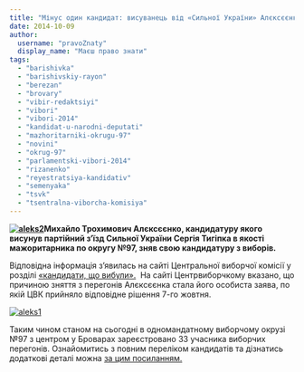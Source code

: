 ```yaml
---
title: "Мінус один кандидат: висуванець від «Сильної України» Алєксєєнко знявся з перегонів"
date: 2014-10-09
author: 
  username: "pravoZnaty"
  display_name: "Маєш право знати"
tags: 
  - "barishivka"
  - "barishivskiy-rayon"
  - "berezan"
  - "brovary"
  - "vibir-redaktsiyi"
  - "vibori"
  - "vibori-2014"
  - "kandidat-u-narodni-deputati"
  - "mazhoritarniki-okrugu-97"
  - "novini"
  - "okrug-97"
  - "parlamentski-vibori-2014"
  - "rizanenko"
  - "reyestratsiya-kandidativ"
  - "semenyaka"
  - "tsvk"
  - "tsentralna-viborcha-komisiya"
---
```


**[![aleks2](https://mpz.brovary.org/wp-content/uploads/2014/10/aleks2.jpg)](https://mpz.brovary.org/wp-content/uploads/2014/10/aleks2.jpg)Михайло Трохимович Алєксєєнко, кандидатуру якого висунув партійний з’їзд Сильної України Сергія Тигіпка в якості мажоритарника по округу №97, зняв свою кандидатуру з виборів.**

Відповідна інформація з’явилась на сайті Центральної виборчої комісії у розділі [«кандидати, що вибули».](http://www.cvk.gov.ua/pls/vnd2014/wp403?PT001F01=910)  На сайті Центрвиборчкому вказано, що причиною зняття з перегонів Алєксєєнка стала його особиста заява, по якій ЦВК прийняло відповідне рішення 7-го жовтня.

[![aleks1](https://mpz.brovary.org/wp-content/uploads/2014/10/aleks1.jpg)](https://mpz.brovary.org/wp-content/uploads/2014/10/aleks1.jpg)

Таким чином станом на сьогодні в одномандатному виборчому окрузі №97 з центром у Броварах зареєстровано 33 учасника виборчих перегонів. Ознайомитись з повним переліком кандидатів та дізнатись додаткові деталі можна [за цим посиланням.](https://mpz.brovary.org/hto-yde-v-radu-povniy-spisok-kandidativ-mazhoritarnikiv-v-97-okruzi/)
